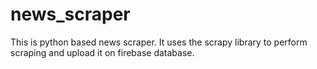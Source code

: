 # news_scraper
This is python based news scraper. It uses the scrapy library to perform scraping and upload it on firebase database.
